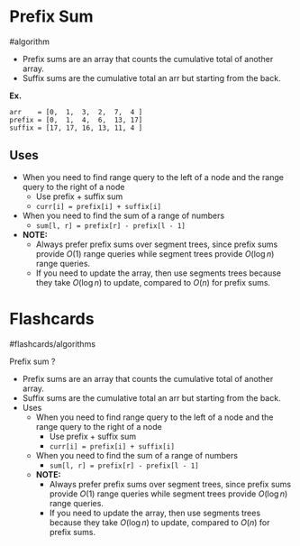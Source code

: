 # Prefix Sum
#algorithm 

- Prefix sums are an array that counts the cumulative total of another array.
- Suffix sums are the cumulative total an arr but starting from the back.

**Ex.**
```
arr    = [0,  1,  3,  2,  7,  4 ]
prefix = [0,  1,  4,  6,  13, 17]
suffix = [17, 17, 16, 13, 11, 4 ]
```

## Uses
- When you need to find range query to the left of a node and the range query to the right of a node
	- Use prefix + suffix sum
	- `curr[i] = prefix[i] + suffix[i]`
- When you need to find the sum of a range of numbers
	- `sum[l, r] = prefix[r] - prefix[l - 1]`
- **NOTE:**
	- Always prefer prefix sums over segment trees, since prefix sums provide $O(1)$ range queries while segment trees provide $O(\log n)$ range queries.
	- If you need to update the array, then use segments trees because they take $O(\log n)$ to update, compared to $O(n)$ for prefix sums.


# Flashcards
#flashcards/algorithms 

Prefix sum
?
- Prefix sums are an array that counts the cumulative total of another array.
- Suffix sums are the cumulative total an arr but starting from the back.
- Uses
	- When you need to find range query to the left of a node and the range query to the right of a node
		- Use prefix + suffix sum
		- `curr[i] = prefix[i] + suffix[i]`
	- When you need to find the sum of a range of numbers
		- `sum[l, r] = prefix[r] - prefix[l - 1]`
	- **NOTE:**
		- Always prefer prefix sums over segment trees, since prefix sums provide $O(1)$ range queries while segment trees provide $O(\log n)$ range queries.
		- If you need to update the array, then use segments trees because they take $O(\log n)$ to update, compared to $O(n)$ for prefix sums.
<!--SR:!2025-01-17,3,250-->